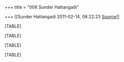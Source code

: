 +++
title = "006 Sunder Hattangadi"

+++
[[Sunder Hattangadi	2011-02-14, 06:22:23 [Source](https://groups.google.com/g/samskrita/c/dxUFaNJsHaY)]]



[TABLE]

[TABLE]

[TABLE]

[TABLE]

